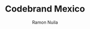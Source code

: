 ---
title: Codebrand Mexico
author: Ramon Nuila
img: learnastro.png
readtime: 5
description: Somos una agencia de diseño y desarrollo web para empresas que valoran los trabajos de alta calidad.
---